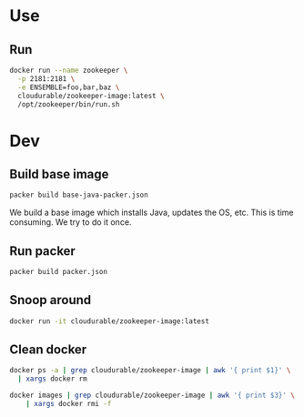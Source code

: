 
# Use
## Run
```sh
docker run --name zookeeper \
  -p 2181:2181 \
  -e ENSEMBLE=foo,bar,baz \
  cloudurable/zookeeper-image:latest \
  /opt/zookeeper/bin/run.sh
```


# Dev


## Build base image
```sh
packer build base-java-packer.json
```

We build a base image which installs Java, updates the OS, etc.
This is time consuming. We try to do it once. 

## Run packer
```sh
packer build packer.json
```

## Snoop around
```sh
docker run -it cloudurable/zookeeper-image:latest

```

## Clean docker

```sh
docker ps -a | grep cloudurable/zookeeper-image | awk '{ print $1}' \
  | xargs docker rm

docker images | grep cloudurable/zookeeper-image | awk '{ print $3}' \
    | xargs docker rmi -f
```
